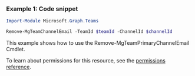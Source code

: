 ### Example 1: Code snippet

```powershellImport-Module Microsoft.Graph.Teams

Remove-MgTeamChannelEmail -TeamId $teamId -ChannelId $channelId
```
This example shows how to use the Remove-MgTeamPrimaryChannelEmail Cmdlet.
To learn about permissions for this resource, see the [permissions reference](/graph/permissions-reference).

